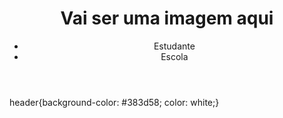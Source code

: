 <!DOCTYPE html>
<html lang="en">
<head>
    <meta charset="UTF-8">
    <meta name="viewport" content="width=device-width, initial-scale=1.0">
    <title>Document</title>
    <link rel="stylesheet" href="style.css">
</head>
<body>
    <header><h1>Vai ser uma imagem aqui</h1>
        <ul>
            <li>Estudante</li>
            <li>Escola</li>
        </ul>
</header>
</body>
</html>



header{background-color: #383d58;
color: white;}
